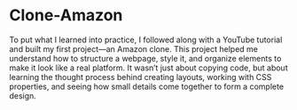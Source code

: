 # Clone-Amazon
To put what I learned into practice, I followed along with a YouTube tutorial and built my first project—an Amazon clone. This project helped me understand how to structure a webpage, style it, and organize elements to make it look like a real platform. It wasn’t just about copying code, but about learning the thought process behind creating layouts, working with CSS properties, and seeing how small details come together to form a complete design.
